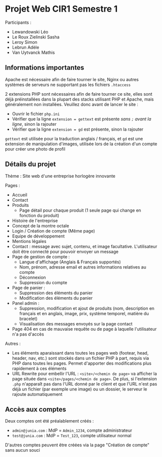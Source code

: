# Projet Web CIR1 Semestre 1

Participants :

- Lewandowski Léo
- Le Roux Zielinski Sasha
- Leroy Simon
- Lebrun Adèle
- Van Uytvanck Mathis

## Informations importantes

Apache est nécessaire afin de faire tourner le site, Nginx ou autres systèmes de serveurs ne supportant pas les fichiers `.htaccess`

2 extensions PHP sont nécessaires afin de faire tourner ce site, elles sont déjà préinstallées dans la plupart des stacks utilisant PHP et Apache, mais généralement non installées. Veuillez donc avant de lancer le site :

- Ouvrir le fichier `php.ini`
- Vérifier que la ligne `extension = gettext` est présente _sans `;` avant la ligne_, sinon la rajouter
- Vérifier que la ligne `extension = gd` est présente, sinon la rajouter

`gettext` est utilisée pour la traduction anglais / français, et `gd` est une extension de manipulation d'images, utilisée lors de la création d'un compte pour créer une photo de profil

## Détails du projet

Thème :
Site web d'une entreprise horlogère innovante

Pages :

- Accueil
- Contact
- Produits
  - Page détail pour chaque produit (1 seule page qui change en fonction du produit)
- Histoire de l'entreprise
- Concept de la montre octale
- Login / Création de compte (Même page)
- Equipe de développement
- Mentions légales
- Contact : message avec sujet, contenu, et image facultative. L'utilisateur doit être connecté pour pouvoir envoyer un message
- Page de gestion de compte :
  - Langue d'affichage (Anglais & Français supportés)
  - Nom, prénom, adresse email et autres informations relatives au compte
  - Déconnexion
  - Suppression du compte
- Page de panier :
  - Suppression des éléments du panier
  - Modification des éléments du panier
- Panel admin :
  - Suppression, modification et ajout de produits (nom, description en français et en anglais, image, prix, système temporel, matière du bracelet)
  - Visualisation des messages envoyés sur la page contact
- Page 404 en cas de mauvaise requête ou de page à laquelle l'utilisateur n'a pas d'accès

Autres :

- Les éléments aparaissant dans toutes les pages web (footear, head, header, nav, etc.) sont stockés dans un fichier PHP à part, requis via PHP dans toutes les pages. Permet d'apporter des modifications plus rapidement à ces éléments
- URL Rewrite pour embellir l'URL : `<site>/<chemin de page>` va afficher la page située dans `<site>/pages/<chemin de page>`. De plus, si l'extension `.php` n'apparaît pas dans l'URL donné par le client et que l'URL n'est pas déjà un fichier (par exemple une image) ou un dossier, le serveur le rajoute automatiquement

## Accès aux comptes

Deux comptes ont été préalablement créés :

- `admin@junia.com` : MdP = `Admin_1234`, compte administrateur
- `test@junia.com` : MdP = `Test_123`, compte utilisateur normal

D'autres comptes peuvent être créées via la page "Création de compte" sans aucun souci
